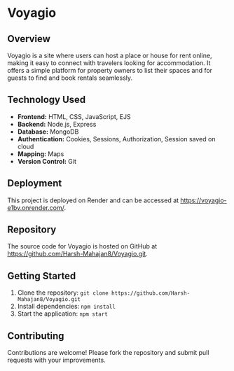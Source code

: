 <h1>Voyagio</h1>

<h2>Overview</h2>
<p>Voyagio is a site where users can host a place or house for rent online, making it easy to connect with travelers looking for accommodation. It offers a simple platform for property owners to list their spaces and for guests to find and book rentals seamlessly.</p>

<h2>Technology Used</h2>
<ul>
    <li><strong>Frontend:</strong> HTML, CSS, JavaScript, EJS</li>
    <li><strong>Backend:</strong> Node.js, Express</li>
    <li><strong>Database:</strong> MongoDB</li>
    <li><strong>Authentication:</strong> Cookies, Sessions, Authorization, Session saved on cloud</li>
    <li><strong>Mapping:</strong> Maps</li>
    <li><strong>Version Control:</strong> Git</li>
</ul>

<h2>Deployment</h2>
<p>This project is deployed on Render and can be accessed at <a href="https://voyagio-e1bv.onrender.com/">https://voyagio-e1bv.onrender.com/</a>.</p>

<h2>Repository</h2>
<p>The source code for Voyagio is hosted on GitHub at <a href="https://github.com/Harsh-Mahajan8/Voyagio.git">https://github.com/Harsh-Mahajan8/Voyagio.git</a>.</p>

<h2>Getting Started</h2>
<ol>
    <li>Clone the repository: <code>git clone https://github.com/Harsh-Mahajan8/Voyagio.git</code></li>
    <li>Install dependencies: <code>npm install</code></li>
    <li>Start the application: <code>npm start</code></li>
</ol>

<h2>Contributing</h2>
<p>Contributions are welcome! Please fork the repository and submit pull requests with your improvements.</p>
